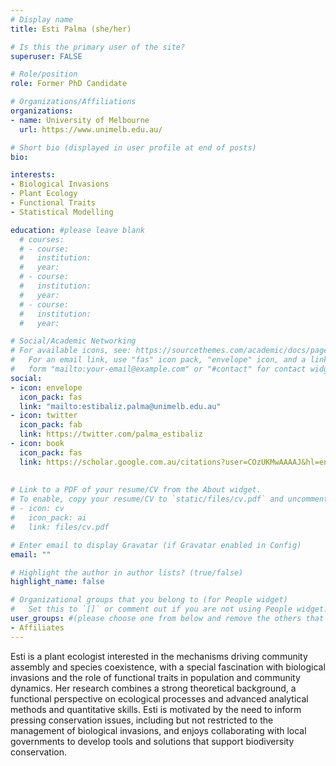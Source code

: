 ```yaml
---
# Display name
title: Esti Palma (she/her)

# Is this the primary user of the site?
superuser: FALSE

# Role/position
role: Former PhD Candidate

# Organizations/Affiliations
organizations:
- name: University of Melbourne
  url: https://www.unimelb.edu.au/

# Short bio (displayed in user profile at end of posts)
bio: 

interests:
- Biological Invasions
- Plant Ecology
- Functional Traits
- Statistical Modelling

education: #please leave blank
  # courses:
  # - course:
  #   institution:
  #   year:
  # - course:
  #   institution:
  #   year:
  # - course:
  #   institution:
  #   year:

# Social/Academic Networking
# For available icons, see: https://sourcethemes.com/academic/docs/page-builder/#icons
#   For an email link, use "fas" icon pack, "envelope" icon, and a link in the
#   form "mailto:your-email@example.com" or "#contact" for contact widget.
social:
- icon: envelope
  icon_pack: fas
  link: "mailto:estibaliz.palma@unimelb.edu.au"
- icon: twitter
  icon_pack: fab
  link: https://twitter.com/palma_estibaliz
- icon: book
  icon_pack: fas
  link: https://scholar.google.com.au/citations?user=COzUKMwAAAAJ&hl=en
    
  
# Link to a PDF of your resume/CV from the About widget.
# To enable, copy your resume/CV to `static/files/cv.pdf` and uncomment the lines below.
# - icon: cv
#   icon_pack: ai
#   link: files/cv.pdf

# Enter email to display Gravatar (if Gravatar enabled in Config)
email: ""

# Highlight the author in author lists? (true/false)
highlight_name: false

# Organizational groups that you belong to (for People widget)
#   Set this to `[]` or comment out if you are not using People widget.
user_groups: #(please choose one from below and remove the others that aren't needed)
- Affiliates
---
```



Esti is a plant ecologist interested in the mechanisms driving community assembly and species coexistence, with a special fascination with biological invasions and the role of functional traits in population and community dynamics. Her research combines a strong theoretical background, a functional perspective on ecological processes and advanced analytical methods and quantitative skills. 
Esti is motivated by the need to inform pressing conservation issues, including but not restricted to the management of biological invasions, and enjoys collaborating with local governments to develop tools and solutions that support biodiversity conservation.
